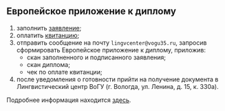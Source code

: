 ## Европейское приложение к диплому

1. заполнить [заявление](https://vogu35.ru/docs/mezhdunar_sotrud/EPD_zayavlenie_2020_VoGU.doc);
2. оплатить [квитанцию](https://vogu35.ru/docs/mezhdunar_sotrud/EPD_kvitantsia.doc);
3. отправить сообщение на почту `lingvcenter@vogu35.ru`, запросив сформировать Европейское приложение к диплому,
   приложив:
    * скан заполненного и подписанного заявления;
    * скан диплома;
    * чек по оплате квитанции;
4. после уведомления о готовности прийти на получение документа в Лингвистический центр ВоГУ (г. Вологда, ул. Ленина, д.
   15, к. 330а).

Подробнее информация находится [здесь](https://vogu35.ru/evropejskoe-prilozhenie-k-diplomu).